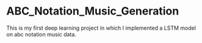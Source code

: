 # ABC_Notation_Music_Generation
This is my first deep learning project in which I implemented a LSTM model on abc notation music data.
